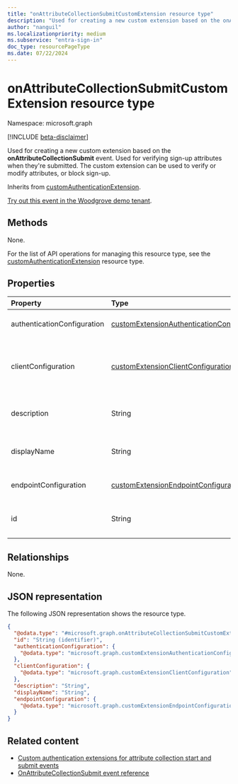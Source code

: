 ```yaml
---
title: "onAttributeCollectionSubmitCustomExtension resource type"
description: "Used for creating a new custom extension based on the onAttributeCollectionSubmit event."
author: "nanguil"
ms.localizationpriority: medium
ms.subservice: "entra-sign-in"
doc_type: resourcePageType
ms.date: 07/22/2024
---
```


# onAttributeCollectionSubmitCustomExtension resource type

Namespace: microsoft.graph

[!INCLUDE [beta-disclaimer](../../includes/beta-disclaimer.md)]

Used for creating a new custom extension based on the **onAttributeCollectionSubmit** event. Used for verifying sign-up attributes when they're submitted. The custom extension can be used to verify or modify attributes, or block sign-up.

Inherits from [customAuthenticationExtension](../resources/customauthenticationextension.md).

[Try out this event in the Woodgrove demo tenant](/entra/identity-platform/custom-extension-overview#attribute-collection-submit).

## Methods
None.

For the list of API operations for managing this resource type, see the [customAuthenticationExtension](../resources/customauthenticationextension.md) resource type.

## Properties
|Property|Type|Description|
|:---|:---|:---|
|authenticationConfiguration|[customExtensionAuthenticationConfiguration](../resources/customextensionauthenticationconfiguration.md)|Configuration for securing the API call. For example, using OAuth client credentials flow. Inherited from [customCalloutExtension](../resources/customcalloutextension.md).|
|clientConfiguration|[customExtensionClientConfiguration](../resources/customextensionclientconfiguration.md)|HTTP connection settings that define how long Microsoft Entra ID can wait for a connection, how many times you can retry a timed-out connection and the exception scenarios when retries are allowed. Inherited from [customCalloutExtension](../resources/customcalloutextension.md).|
|description|String|Description for the onAttributeCollectionSubmitCustomExtension object. Inherited from [customCalloutExtension](../resources/customcalloutextension.md).|
|displayName|String|Display name for the onAttributeCollectionSubmitCustomExtension object. Inherited from [customCalloutExtension](../resources/customcalloutextension.md).|
|endpointConfiguration|[customExtensionEndpointConfiguration](../resources/customextensionendpointconfiguration.md)|The type and details for configuring the endpoint to call the app's workflow. Inherited from [customCalloutExtension](../resources/customcalloutextension.md).|
|id|String|Identifier for the onAttributeCollectionSubmitCustomExtension object. Inherited from entity. Inherited from [entity](../resources/entity.md).|

## Relationships
None.

## JSON representation
The following JSON representation shows the resource type.
<!-- {
  "blockType": "resource",
  "keyProperty": "id",
  "@odata.type": "microsoft.graph.onAttributeCollectionSubmitCustomExtension",
  "baseType": "microsoft.graph.customAuthenticationExtension",
  "openType": false
}
-->
``` json
{
  "@odata.type": "#microsoft.graph.onAttributeCollectionSubmitCustomExtension",
  "id": "String (identifier)",
  "authenticationConfiguration": {
    "@odata.type": "microsoft.graph.customExtensionAuthenticationConfiguration"
  },
  "clientConfiguration": {
    "@odata.type": "microsoft.graph.customExtensionClientConfiguration"
  },
  "description": "String",
  "displayName": "String",
  "endpointConfiguration": {
    "@odata.type": "microsoft.graph.customExtensionEndpointConfiguration"
  }
}
```

## Related content

- [Custom authentication extensions for attribute collection start and submit events](/entra/identity-platform/custom-extension-attribute-collection)
- [OnAttributeCollectionSubmit event reference](/entra/identity-platform/custom-extension-onattributecollectionsubmit-reference)
